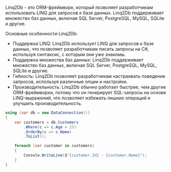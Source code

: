 Linq2Db - это ORM-фреймворк, который позволяет разработчикам использовать LINQ для запросов к базе данных. Linq2Db поддерживает множество баз данных, включая SQL Server, PostgreSQL, MySQL, SQLite и другие.

Основные особенности Linq2Db:

- Поддержка LINQ: Linq2Db использует LINQ для запросов к базе данных, что позволяет разработчикам писать запросы на C#, используя синтаксис, с которым они уже знакомы.
- Поддержка множества баз данных: Linq2Db поддерживает множество баз данных, включая SQL Server, PostgreSQL, MySQL, SQLite и другие.
- Гибкость: Linq2Db позволяет разработчикам настраивать поведение запросов, используя различные опции и настройки.
- Производительность: Linq2Db обычно работает быстрее, чем другие ORM-фреймворки, потому что он генерирует SQL-запросы на основе LINQ-выражений, что позволяет избежать лишних операций и улучшить производительность.

``` c# 
using (var db = new DataConnection())
{
    var customers = db.Customers
        .Where(c => c.Age > 25)
        .OrderBy(c => c.Name)
        .ToList();

    foreach (var customer in customers)
    {
        Console.WriteLine($"{customer.Id} - {customer.Name}");
    }
}

```